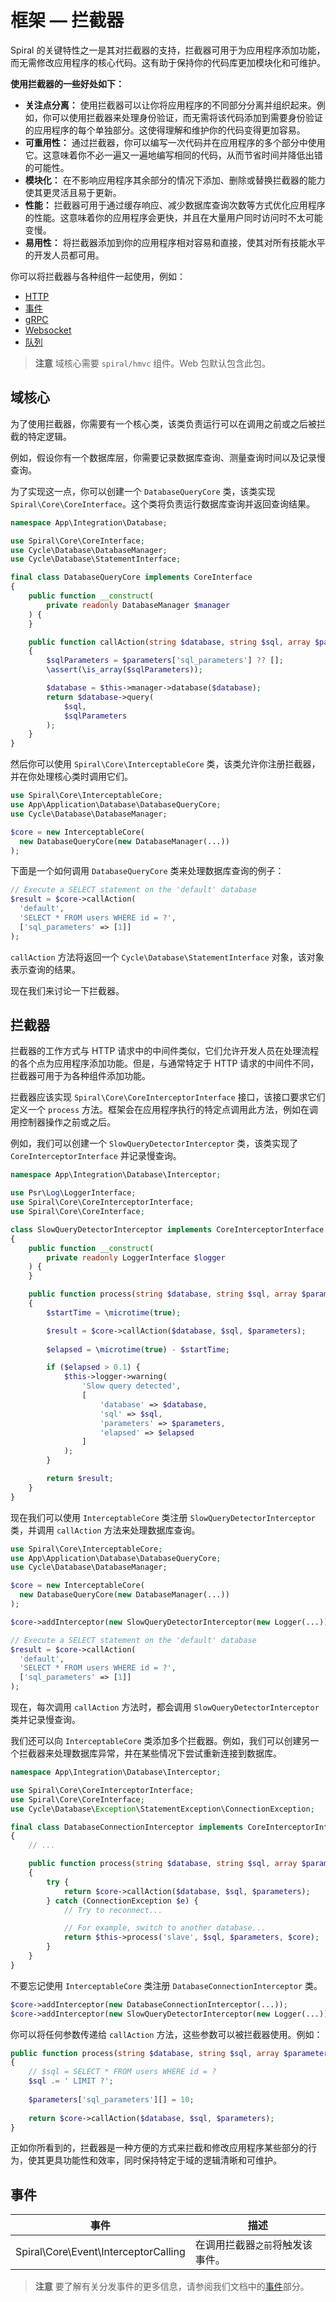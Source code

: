 # 框架 — 拦截器

Spiral 的关键特性之一是其对拦截器的支持，拦截器可用于为应用程序添加功能，而无需修改应用程序的核心代码。这有助于保持你的代码库更加模块化和可维护。

**使用拦截器的一些好处如下：**

- **关注点分离：** 使用拦截器可以让你将应用程序的不同部分分离并组织起来。例如，你可以使用拦截器来处理身份验证，而无需将该代码添加到需要身份验证的应用程序的每个单独部分。这使得理解和维护你的代码变得更加容易。
- **可重用性：** 通过拦截器，你可以编写一次代码并在应用程序的多个部分中使用它。这意味着你不必一遍又一遍地编写相同的代码，从而节省时间并降低出错的可能性。
- **模块化：** 在不影响应用程序其余部分的情况下添加、删除或替换拦截器的能力使其更灵活且易于更新。
- **性能：** 拦截器可用于通过缓存响应、减少数据库查询次数等方式优化应用程序的性能。这意味着你的应用程序会更快，并且在大量用户同时访问时不太可能变慢。
- **易用性：** 将拦截器添加到你的应用程序相对容易和直接，使其对所有技能水平的开发人员都可用。

你可以将拦截器与各种组件一起使用，例如：

- [HTTP](../http/interceptors.md)
- [事件](../advanced/events.md#interceptors)
- [gRPC](../grpc/interceptors.md)
- [Websocket](../websockets/interceptors.md)
- [队列](../queue/interceptors.md)

> **注意**
> 域核心需要 `spiral/hmvc` 组件。Web 包默认包含此包。

## 域核心

为了使用拦截器，你需要有一个核心类，该类负责运行可以在调用之前或之后被拦截的特定逻辑。

例如，假设你有一个数据库层，你需要记录数据库查询、测量查询时间以及记录慢查询。

为了实现这一点，你可以创建一个 `DatabaseQueryCore` 类，该类实现 `Spiral\Core\CoreInterface`。这个类将负责运行数据库查询并返回查询结果。

```php app/src/Integration/Database/DatabaseQueryCore.php
namespace App\Integration\Database;

use Spiral\Core\CoreInterface;
use Cycle\Database\DatabaseManager;
use Cycle\Database\StatementInterface;

final class DatabaseQueryCore implements CoreInterface
{
    public function __construct(
        private readonly DatabaseManager $manager
    ) {
    }

    public function callAction(string $database, string $sql, array $parameters = []): StatementInterface
    {
        $sqlParameters = $parameters['sql_parameters'] ?? [];
        \assert(\is_array($sqlParameters));

        $database = $this->manager->database($database);
        return $database->query(
            $sql,
            $sqlParameters
        );
    }
}
```

然后你可以使用 `Spiral\Core\InterceptableCore` 类，该类允许你注册拦截器，并在你处理核心类时调用它们。

```php
use Spiral\Core\InterceptableCore;
use App\Application\Database\DatabaseQueryCore;
use Cycle\Database\DatabaseManager;

$core = new InterceptableCore(
  new DatabaseQueryCore(new DatabaseManager(...))
);
```

下面是一个如何调用 `DatabaseQueryCore` 类来处理数据库查询的例子：

```php
// Execute a SELECT statement on the 'default' database
$result = $core->callAction(
  'default', 
  'SELECT * FROM users WHERE id = ?', 
  ['sql_parameters' => [1]]
);
```

`callAction` 方法将返回一个 `Cycle\Database\StatementInterface` 对象，该对象表示查询的结果。

现在我们来讨论一下拦截器。

## 拦截器

拦截器的工作方式与 HTTP 请求中的中间件类似，它们允许开发人员在处理流程的各个点为应用程序添加功能。但是，与通常特定于 HTTP 请求的中间件不同，拦截器可用于为各种组件添加功能。

拦截器应该实现 `Spiral\Core\CoreInterceptorInterface` 接口，该接口要求它们定义一个 `process` 方法。框架会在应用程序执行的特定点调用此方法，例如在调用控制器操作之前或之后。

例如，我们可以创建一个 `SlowQueryDetectorInterceptor` 类，该类实现了 `CoreInterceptorInterface` 并记录慢查询。

```php app/src/Integration/Database/Interceptor/SlowQueryDetectorInterceptor.php
namespace App\Integration\Database\Interceptor;

use Psr\Log\LoggerInterface;
use Spiral\Core\CoreInterceptorInterface;
use Spiral\Core\CoreInterface;

class SlowQueryDetectorInterceptor implements CoreInterceptorInterface
{
    public function __construct(
        private readonly LoggerInterface $logger
    ) {
    }

    public function process(string $database, string $sql, array $parameters, CoreInterface $core): mixed
    {
        $startTime = \microtime(true);

        $result = $core->callAction($database, $sql, $parameters);
        
        $elapsed = \microtime(true) - $startTime;

        if ($elapsed > 0.1) {
            $this->logger->warning(
                'Slow query detected',
                [
                    'database' => $database,
                    'sql' => $sql,
                    'parameters' => $parameters,
                    'elapsed' => $elapsed
                ]
            );
        }

        return $result;
    }
}
```

现在我们可以使用 `InterceptableCore` 类注册 `SlowQueryDetectorInterceptor` 类，并调用 `callAction` 方法来处理数据库查询。

```php
use Spiral\Core\InterceptableCore;
use App\Application\Database\DatabaseQueryCore;
use Cycle\Database\DatabaseManager;

$core = new InterceptableCore(
  new DatabaseQueryCore(new DatabaseManager(...))
);

$core->addInterceptor(new SlowQueryDetectorInterceptor(new Logger(...)));

// Execute a SELECT statement on the 'default' database
$result = $core->callAction(
  'default', 
  'SELECT * FROM users WHERE id = ?', 
  ['sql_parameters' => [1]]
);
```

现在，每次调用 `callAction` 方法时，都会调用 `SlowQueryDetectorInterceptor` 类并记录慢查询。

我们还可以向 `InterceptableCore` 类添加多个拦截器。例如，我们可以创建另一个拦截器来处理数据库异常，并在某些情况下尝试重新连接到数据库。

```php app/src/Integration/Database/Interceptor/DatabaseConnectionInterceptor.php
namespace App\Integration\Database\Interceptor;

use Spiral\Core\CoreInterceptorInterface;
use Spiral\Core\CoreInterface;
use Cycle\Database\Exception\StatementException\ConnectionException;

final class DatabaseConnectionInterceptor implements CoreInterceptorInterface
{
    // ...

    public function process(string $database, string $sql, array $parameters, CoreInterface $core): mixed
    {
        try {
            return $core->callAction($database, $sql, $parameters);
        } catch (ConnectionException $e) {
            // Try to reconnect...

            // For example, switch to another database...
            return $this->process('slave', $sql, $parameters, $core);
        }
    }
}
```

不要忘记使用 `InterceptableCore` 类注册 `DatabaseConnectionInterceptor` 类。

```php
$core->addInterceptor(new DatabaseConnectionInterceptor(...));
$core->addInterceptor(new SlowQueryDetectorInterceptor(new Logger(...)));
```

你可以将任何参数传递给 `callAction` 方法，这些参数可以被拦截器使用。例如：

```php
public function process(string $database, string $sql, array $parameters, CoreInterface $core): mixed
{
    // $sql = SELECT * FROM users WHERE id = ?
    $sql .= ' LIMIT ?';
    
    $parameters['sql_parameters'][] = 10;
    
    return $core->callAction($database, $sql, $parameters);
}
```

正如你所看到的，拦截器是一种方便的方式来拦截和修改应用程序某些部分的行为，使其更具功能性和效率，同时保持特定于域的逻辑清晰和可维护。

## 事件

| 事件                                | 描述                                                       |
|--------------------------------------|-----------------------------------------------------------|
| Spiral\Core\Event\InterceptorCalling | 在调用拦截器`之前`将触发该事件。 |

> **注意**
> 要了解有关分发事件的更多信息，请参阅我们文档中的[事件](../advanced/events.md)部分。
